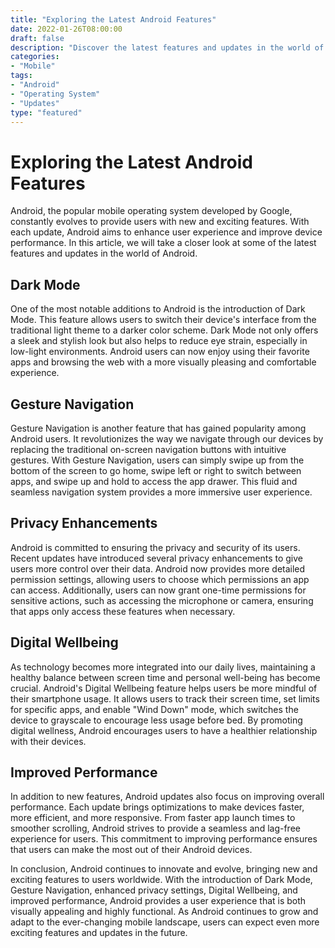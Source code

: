 ```yaml
---
title: "Exploring the Latest Android Features"
date: 2022-01-26T08:00:00
draft: false
description: "Discover the latest features and updates in the world of Android."
categories:
- "Mobile"
tags:
- "Android"
- "Operating System"
- "Updates"
type: "featured"
---
```


# Exploring the Latest Android Features

Android, the popular mobile operating system developed by Google, constantly evolves to provide users with new and exciting features. With each update, Android aims to enhance user experience and improve device performance. In this article, we will take a closer look at some of the latest features and updates in the world of Android.

## Dark Mode

One of the most notable additions to Android is the introduction of Dark Mode. This feature allows users to switch their device's interface from the traditional light theme to a darker color scheme. Dark Mode not only offers a sleek and stylish look but also helps to reduce eye strain, especially in low-light environments. Android users can now enjoy using their favorite apps and browsing the web with a more visually pleasing and comfortable experience.

## Gesture Navigation

Gesture Navigation is another feature that has gained popularity among Android users. It revolutionizes the way we navigate through our devices by replacing the traditional on-screen navigation buttons with intuitive gestures. With Gesture Navigation, users can simply swipe up from the bottom of the screen to go home, swipe left or right to switch between apps, and swipe up and hold to access the app drawer. This fluid and seamless navigation system provides a more immersive user experience.

## Privacy Enhancements

Android is committed to ensuring the privacy and security of its users. Recent updates have introduced several privacy enhancements to give users more control over their data. Android now provides more detailed permission settings, allowing users to choose which permissions an app can access. Additionally, users can now grant one-time permissions for sensitive actions, such as accessing the microphone or camera, ensuring that apps only access these features when necessary.

## Digital Wellbeing

As technology becomes more integrated into our daily lives, maintaining a healthy balance between screen time and personal well-being has become crucial. Android's Digital Wellbeing feature helps users be more mindful of their smartphone usage. It allows users to track their screen time, set limits for specific apps, and enable "Wind Down" mode, which switches the device to grayscale to encourage less usage before bed. By promoting digital wellness, Android encourages users to have a healthier relationship with their devices.

## Improved Performance

In addition to new features, Android updates also focus on improving overall performance. Each update brings optimizations to make devices faster, more efficient, and more responsive. From faster app launch times to smoother scrolling, Android strives to provide a seamless and lag-free experience for users. This commitment to improving performance ensures that users can make the most out of their Android devices.

In conclusion, Android continues to innovate and evolve, bringing new and exciting features to users worldwide. With the introduction of Dark Mode, Gesture Navigation, enhanced privacy settings, Digital Wellbeing, and improved performance, Android provides a user experience that is both visually appealing and highly functional. As Android continues to grow and adapt to the ever-changing mobile landscape, users can expect even more exciting features and updates in the future.
